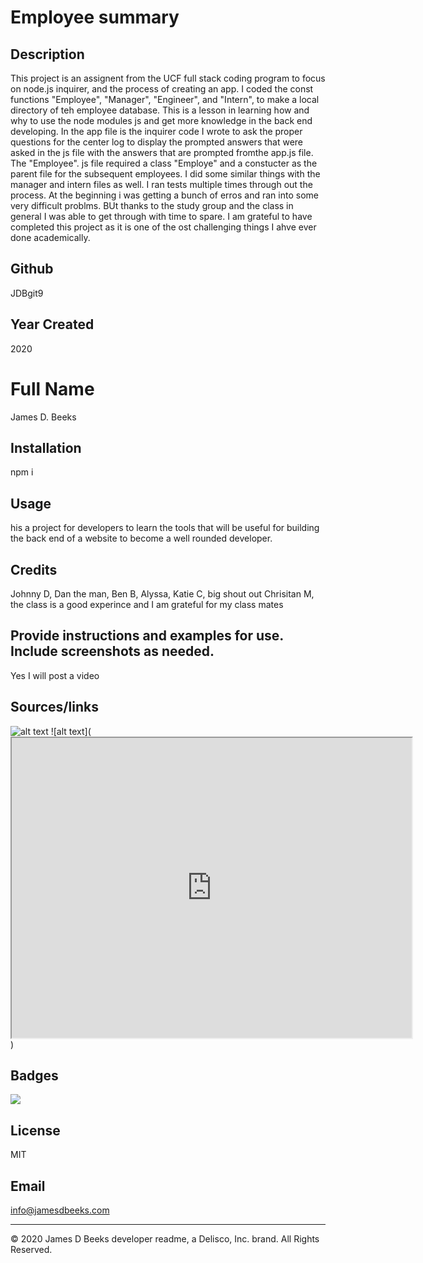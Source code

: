 # Employee summary

## Description
This project is an assignent from the UCF full stack coding program to focus on node.js inquirer, and the process of creating an app. I coded the const functions "Employee", "Manager", "Engineer", and "Intern", to make a local directory of teh employee database. This is a lesson in learning how and why to use the node modules js and get more knowledge in the back end developing. In the app file is the inquirer code I wrote to ask the proper questions for the center log to display the prompted answers that were asked in the js file with the answers that are prompted fromthe app.js file. The "Employee". js file required a class "Employe" and a constucter  as the parent file for the subsequent employees. I did some similar things with the manager and intern files as well. I ran tests multiple times through out the process. At the beginning i was getting a bunch of erros and ran into some very difficult problms. BUt thanks to the study group and the class in general I was able to get through with time to spare. I am grateful to have completed this project as it is one of the ost challenging things I ahve ever done academically. 

## Github
JDBgit9

## Year Created
2020

# Full Name
James D. Beeks

## Installation
npm i

## Usage
his a project for developers to learn the tools that will be useful for building the back end of a website to become a well rounded developer. 

## Credits
Johnny D, Dan the man, Ben B, Alyssa, Katie C, big shout out Chrisitan M, the class is a good experince and I am grateful for my class mates

## Provide instructions and examples for use. Include screenshots as needed.
Yes I will post a video

## Sources/links
![alt text](https://drive.google.com/file/d/19onYVhI0ua-XoFwfH7JF1qI0B_nALFPn/view)
![alt text](<iframe src="https://drive.google.com/file/d/19onYVhI0ua-XoFwfH7JF1qI0B_nALFPn/preview" width="640" height="480"></iframe>)

## Badges
![](https://img.shields.io/github/license/JDBgit9/Employee-summary)

## License 
MIT

## Email
info@jamesdbeeks.com


---
© 2020 James D Beeks developer readme, a Delisco, Inc. brand. All Rights Reserved.





    
